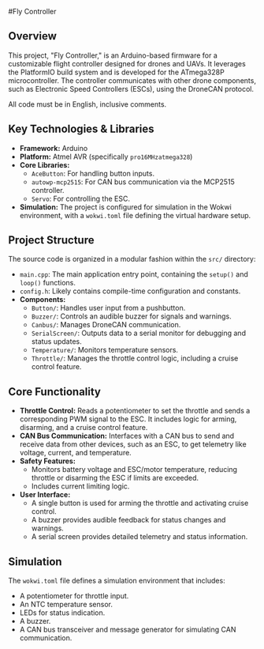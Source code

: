 
#Fly Controller

## Overview

This project, "Fly Controller," is an Arduino-based firmware for a customizable flight controller designed for drones and UAVs. It leverages the PlatformIO build system and is developed for the ATmega328P microcontroller. The controller communicates with other drone components, such as Electronic Speed Controllers (ESCs), using the DroneCAN protocol.

All code must be in English, inclusive comments.

## Key Technologies & Libraries

- **Framework:** Arduino
- **Platform:** Atmel AVR (specifically `pro16MHzatmega328`)
- **Core Libraries:**
  - `AceButton`: For handling button inputs.
  - `autowp-mcp2515`: For CAN bus communication via the MCP2515 controller.
  - `Servo`: For controlling the ESC.
- **Simulation:** The project is configured for simulation in the Wokwi environment, with a `wokwi.toml` file defining the virtual hardware setup.

## Project Structure

The source code is organized in a modular fashion within the `src/` directory:

- `main.cpp`: The main application entry point, containing the `setup()` and `loop()` functions.
- `config.h`: Likely contains compile-time configuration and constants.
- **Components:**
  - `Button/`: Handles user input from a pushbutton.
  - `Buzzer/`: Controls an audible buzzer for signals and warnings.
  - `Canbus/`: Manages DroneCAN communication.
  - `SerialScreen/`: Outputs data to a serial monitor for debugging and status updates.
  - `Temperature/`: Monitors temperature sensors.
  - `Throttle/`: Manages the throttle control logic, including a cruise control feature.

## Core Functionality

- **Throttle Control:** Reads a potentiometer to set the throttle and sends a corresponding PWM signal to the ESC. It includes logic for arming, disarming, and a cruise control feature.
- **CAN Bus Communication:** Interfaces with a CAN bus to send and receive data from other devices, such as an ESC, to get telemetry like voltage, current, and temperature.
- **Safety Features:**
  - Monitors battery voltage and ESC/motor temperature, reducing throttle or disarming the ESC if limits are exceeded.
  - Includes current limiting logic.
- **User Interface:**
  - A single button is used for arming the throttle and activating cruise control.
  - A buzzer provides audible feedback for status changes and warnings.
  - A serial screen provides detailed telemetry and status information.

## Simulation

The `wokwi.toml` file defines a simulation environment that includes:
- A potentiometer for throttle input.
- An NTC temperature sensor.
- LEDs for status indication.
- A buzzer.
- A CAN bus transceiver and message generator for simulating CAN communication.
